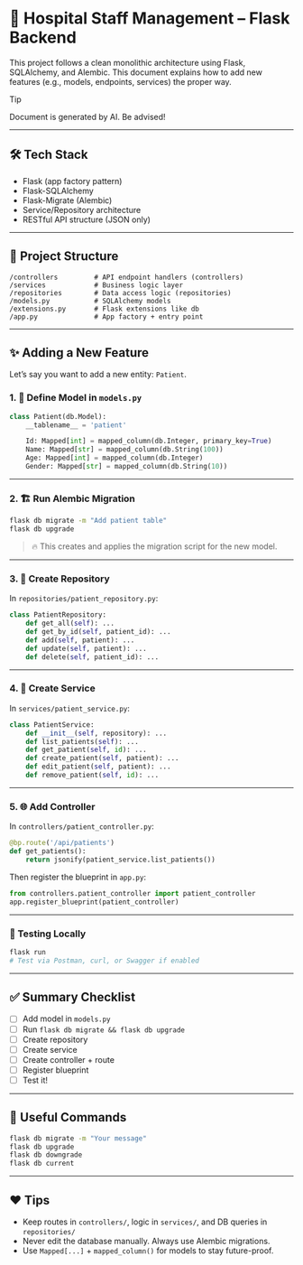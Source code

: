 # 🏥 Hospital Staff Management – Flask Backend

This project follows a clean monolithic architecture using Flask, SQLAlchemy, and Alembic. This document explains how to add new features (e.g., models, endpoints, services) the proper way.

> [!TIP]
> Document is generated by AI. Be advised!
---

## 🛠 Tech Stack

- Flask (app factory pattern)
- Flask-SQLAlchemy
- Flask-Migrate (Alembic)
- Service/Repository architecture
- RESTful API structure (JSON only)

---

## 🯩 Project Structure

```
/controllers         # API endpoint handlers (controllers)
/services            # Business logic layer
/repositories        # Data access logic (repositories)
/models.py           # SQLAlchemy models
/extensions.py       # Flask extensions like db
/app.py              # App factory + entry point
```

---

## ✨ Adding a New Feature

Let’s say you want to add a new entity: `Patient`.

### 1. 🧱 Define Model in `models.py`

```python
class Patient(db.Model):
    __tablename__ = 'patient'

    Id: Mapped[int] = mapped_column(db.Integer, primary_key=True)
    Name: Mapped[str] = mapped_column(db.String(100))
    Age: Mapped[int] = mapped_column(db.Integer)
    Gender: Mapped[str] = mapped_column(db.String(10))
```

---

### 2. 🏗 Run Alembic Migration

```bash
flask db migrate -m "Add patient table"
flask db upgrade
```

> 🔥 This creates and applies the migration script for the new model.

---

### 3. 🏦 Create Repository

In `repositories/patient_repository.py`:

```python
class PatientRepository:
    def get_all(self): ...
    def get_by_id(self, patient_id): ...
    def add(self, patient): ...
    def update(self, patient): ...
    def delete(self, patient_id): ...
```

---

### 4. 🧠 Create Service

In `services/patient_service.py`:

```python
class PatientService:
    def __init__(self, repository): ...
    def list_patients(self): ...
    def get_patient(self, id): ...
    def create_patient(self, patient): ...
    def edit_patient(self, patient): ...
    def remove_patient(self, id): ...
```

---

### 5. 🌐 Add Controller

In `controllers/patient_controller.py`:

```python
@bp.route('/api/patients')
def get_patients():
    return jsonify(patient_service.list_patients())
```

Then register the blueprint in `app.py`:

```python
from controllers.patient_controller import patient_controller
app.register_blueprint(patient_controller)
```

---

### 🧪 Testing Locally

```bash
flask run
# Test via Postman, curl, or Swagger if enabled
```

---

## ✅ Summary Checklist

- [ ] Add model in `models.py`
- [ ] Run `flask db migrate && flask db upgrade`
- [ ] Create repository
- [ ] Create service
- [ ] Create controller + route
- [ ] Register blueprint
- [ ] Test it!

---

## 🧼 Useful Commands

```bash
flask db migrate -m "Your message"
flask db upgrade
flask db downgrade
flask db current
```

---

## ❤️ Tips

- Keep routes in `controllers/`, logic in `services/`, and DB queries in `repositories/`
- Never edit the database manually. Always use Alembic migrations.
- Use `Mapped[...]` + `mapped_column()` for models to stay future-proof.

